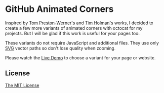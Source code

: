 GitHub Animated Corners
=======================

Inspired by [Tom Preston-Werner's](https://github.com/blog/273-github-ribbons) and [Tim Holman's](https://tholman.com/github-corners/) works, I decided to create a few more variants of animated corners with octocat for my projects. But I will be glad if this work is useful for your pages too.

These variants do not require JavaScript and additional files. They use only [SVG](https://github.com/eugena/github-animated-corners/tree/main/svg) vector paths so don't lose quality when zooming.

Please watch the [Live Demo](https://eugena.github.io/github-animated-corners) to choose a variant for your page or website.

License
--------
[The MIT License](LICENSE)

